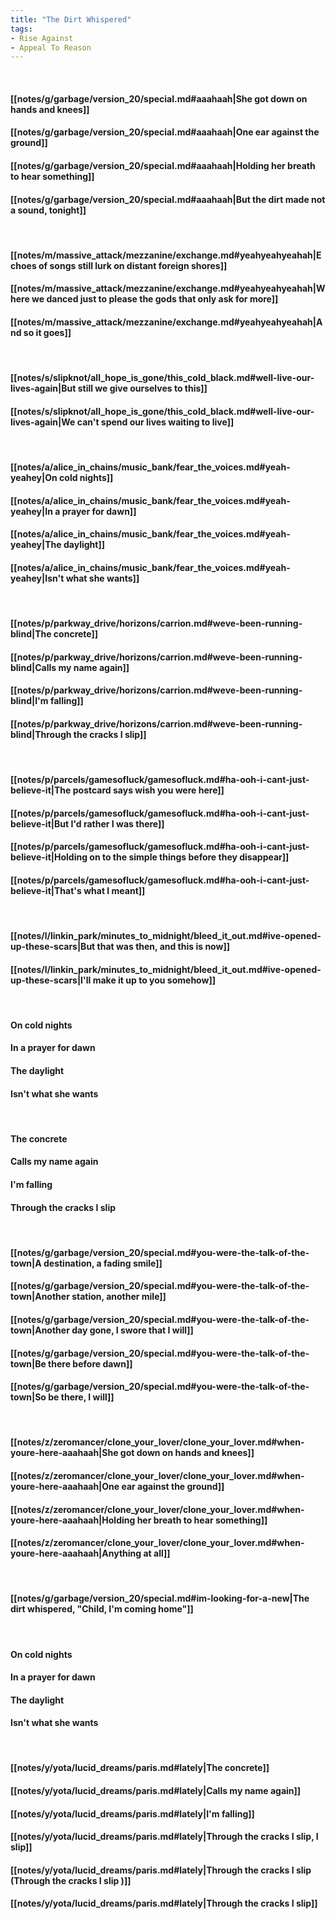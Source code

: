 ```yaml
---
title: "The Dirt Whispered"
tags:
- Rise Against
- Appeal To Reason
---
```

&nbsp;
#### [[notes/g/garbage/version_20/special.md#aaahaah|She got down on hands and knees]]
#### [[notes/g/garbage/version_20/special.md#aaahaah|One ear against the ground]]
#### [[notes/g/garbage/version_20/special.md#aaahaah|Holding her breath to hear something]]
#### [[notes/g/garbage/version_20/special.md#aaahaah|But the dirt made not a sound, tonight]]
&nbsp;
#### [[notes/m/massive_attack/mezzanine/exchange.md#yeahyeahyeahah|Echoes of songs still lurk on distant foreign shores]]
#### [[notes/m/massive_attack/mezzanine/exchange.md#yeahyeahyeahah|Where we danced just to please the gods that only ask for more]]
#### [[notes/m/massive_attack/mezzanine/exchange.md#yeahyeahyeahah|And so it goes]]
&nbsp;
#### [[notes/s/slipknot/all_hope_is_gone/this_cold_black.md#well-live-our-lives-again|But still we give ourselves to this]]
#### [[notes/s/slipknot/all_hope_is_gone/this_cold_black.md#well-live-our-lives-again|We can't spend our lives waiting to live]]
&nbsp;
#### [[notes/a/alice_in_chains/music_bank/fear_the_voices.md#yeah-yeahey|On cold nights]]
#### [[notes/a/alice_in_chains/music_bank/fear_the_voices.md#yeah-yeahey|In a prayer for dawn]]
#### [[notes/a/alice_in_chains/music_bank/fear_the_voices.md#yeah-yeahey|The daylight]]
#### [[notes/a/alice_in_chains/music_bank/fear_the_voices.md#yeah-yeahey|Isn't what she wants]]
&nbsp;
#### [[notes/p/parkway_drive/horizons/carrion.md#weve-been-running-blind|The concrete]]
#### [[notes/p/parkway_drive/horizons/carrion.md#weve-been-running-blind|Calls my name again]]
#### [[notes/p/parkway_drive/horizons/carrion.md#weve-been-running-blind|I'm falling]]
#### [[notes/p/parkway_drive/horizons/carrion.md#weve-been-running-blind|Through the cracks I slip]]
&nbsp;
#### [[notes/p/parcels/gamesofluck/gamesofluck.md#ha-ooh-i-cant-just-believe-it|The postcard says wish you were here]]
#### [[notes/p/parcels/gamesofluck/gamesofluck.md#ha-ooh-i-cant-just-believe-it|But I'd rather I was there]]
#### [[notes/p/parcels/gamesofluck/gamesofluck.md#ha-ooh-i-cant-just-believe-it|Holding on to the simple things before they disappear]]
#### [[notes/p/parcels/gamesofluck/gamesofluck.md#ha-ooh-i-cant-just-believe-it|That's what I meant]]
&nbsp;
#### [[notes/l/linkin_park/minutes_to_midnight/bleed_it_out.md#ive-opened-up-these-scars|But that was then, and this is now]]
#### [[notes/l/linkin_park/minutes_to_midnight/bleed_it_out.md#ive-opened-up-these-scars|I'll make it up to you somehow]]
&nbsp;
#### On cold nights
#### In a prayer for dawn
#### The daylight
#### Isn't what she wants
&nbsp;
#### The concrete
#### Calls my name again
#### I'm falling
#### Through the cracks I slip
&nbsp;
#### [[notes/g/garbage/version_20/special.md#you-were-the-talk-of-the-town|A destination, a fading smile]]
#### [[notes/g/garbage/version_20/special.md#you-were-the-talk-of-the-town|Another station, another mile]]
#### [[notes/g/garbage/version_20/special.md#you-were-the-talk-of-the-town|Another day gone, I swore that I will]]
#### [[notes/g/garbage/version_20/special.md#you-were-the-talk-of-the-town|Be there before dawn]]
#### [[notes/g/garbage/version_20/special.md#you-were-the-talk-of-the-town|So be there, I will]]
&nbsp;
#### [[notes/z/zeromancer/clone_your_lover/clone_your_lover.md#when-youre-here-aaahaah|She got down on hands and knees]]
#### [[notes/z/zeromancer/clone_your_lover/clone_your_lover.md#when-youre-here-aaahaah|One ear against the ground]]
#### [[notes/z/zeromancer/clone_your_lover/clone_your_lover.md#when-youre-here-aaahaah|Holding her breath to hear something]]
#### [[notes/z/zeromancer/clone_your_lover/clone_your_lover.md#when-youre-here-aaahaah|Anything at all]]
&nbsp;
#### [[notes/g/garbage/version_20/special.md#im-looking-for-a-new|The dirt whispered, "Child, I'm coming home"]]
&nbsp;
#### On cold nights
#### In a prayer for dawn
#### The daylight
#### Isn't what she wants
&nbsp;
#### [[notes/y/yota/lucid_dreams/paris.md#lately|The concrete]]
#### [[notes/y/yota/lucid_dreams/paris.md#lately|Calls my name again]]
#### [[notes/y/yota/lucid_dreams/paris.md#lately|I'm falling]]
#### [[notes/y/yota/lucid_dreams/paris.md#lately|Through the cracks I slip, I slip]]
#### [[notes/y/yota/lucid_dreams/paris.md#lately|Through the cracks I slip  (Through the cracks I slip )]]
#### [[notes/y/yota/lucid_dreams/paris.md#lately|Through the cracks I slip]]
